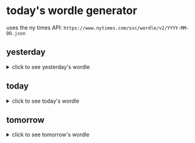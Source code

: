 # today's wordle generator

uses the ny times API: `https://www.nytimes.com/svc/wordle/v2/YYYY-MM-DD.json`

## yesterday

<details>
    <summary>click to see yesterday's wordle</summary>

    crook

</details>

## today

<details>
    <summary>click to see today's wordle</summary>

    suave

</details>

## tomorrow

<details>
    <summary>click to see tomorrow's wordle</summary>

    trail

</details>
